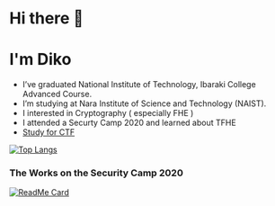 # Hi there 👋

# I'm Diko
- I’ve graduated National Institute of Technology, Ibaraki College Advanced Course.
- I’m studying at Nara Institute of Science and Technology (NAIST).
- I interested in Cryptography ( especially FHE )
- I attended a Securty Camp 2020 and learned about TFHE
- [Study for CTF](https://hackmd.io/@dikosec)

[![Top Langs](https://github-readme-stats.vercel.app/api/top-langs/?username=dikosec&layout=compact&theme=radical&hide=Assembly,CMake)](https://github.com/anuraghazra/github-readme-stats)

### The Works on the Security Camp 2020

[![ReadMe Card](https://github-readme-stats.vercel.app/api/pin/?username=dikosec&repo=seccamp&show_owner=true&theme=radical)](https://github.com/anuraghazra/github-readme-stats)

